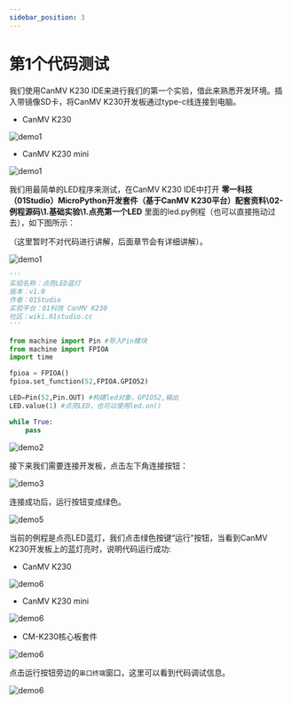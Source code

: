 ```yaml
---
sidebar_position: 3
---
```


# 第1个代码测试

我们使用CanMV K230 IDE来进行我们的第一个实验，借此来熟悉开发环境。插入带镜像SD卡，将CanMV K230开发板通过type-c线连接到电脑。

- CanMV K230

![demo1](./img/demo/demo1.png)

- CanMV K230 mini

![demo1](./img/demo/k230_mini.png)

我们用最简单的LED程序来测试，在CanMV K230 IDE中打开 **零一科技（01Studio）MicroPython开发套件（基于CanMV K230平台）配套资料\02-例程源码\1.基础实验\1.点亮第一个LED** 里面的led.py例程（也可以直接拖动过去），如下图所示：

（这里暂时不对代码进行讲解，后面章节会有详细讲解）。

![demo1](./img/demo/demo1_1.png)

```python
'''
实验名称：点亮LED蓝灯
版本：v1.0
作者：01Studio
实验平台：01科技 CanMV K230
社区：wiki.01studio.cc
'''

from machine import Pin #导入Pin模块
from machine import FPIOA
import time

fpioa = FPIOA()
fpioa.set_function(52,FPIOA.GPIO52)

LED=Pin(52,Pin.OUT) #构建led对象，GPIO52,输出
LED.value(1) #点亮LED，也可以使用led.on()

while True:
    pass
```

![demo2](./img/demo/demo2.png)

接下来我们需要连接开发板，点击左下角连接按钮：

![demo3](./img/demo/demo3.png)

连接成功后，运行按钮变成绿色。

![demo5](./img/demo/demo5.png)

当前的例程是点亮LED蓝灯，我们点击绿色按键“运行”按钮，当看到CanMV K230开发板上的蓝灯亮时，说明代码运行成功:

- CanMV K230

![demo6](./img/demo/demo6.png)

- CanMV K230 mini

![demo6](./img/demo/demo6_1.png)

- CM-K230核心板套件

![demo6](./img/demo/demo6_2.png)



点击运行按钮旁边的`串口终端`窗口，这里可以看到代码调试信息。

![demo6](./img/demo/demo7.png)
